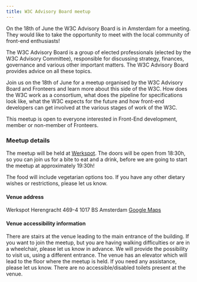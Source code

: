 ```yaml
---
title: W3C Advisory Board meetup
---
```

On the 18th of June the W3C Advisory Board is in Amsterdam for a meeting. They would like to take the opportunity to meet with the local community of front-end enthusiasts!

The W3C Advisory Board is a group of elected professionals (elected by the W3C Advisory Committee), responsible for discussing strategy, finances, governance and various other important matters. The W3C Advisory Board provides advice on all these topics.

Join us on the 18th of June for a meetup organised by the W3C Advisory Board and Fronteers and learn more about this side of the W3C. How does the W3C work as a consortium, what does the pipeline for specifications look like, what the W3C expects for the future and how front-end developers can get involved at the various stages of work of the W3C.

This meetup is open to everyone interested in Front-End development, member or non-member of Fronteers.

### Meetup details

The meetup will be held at [Werkspot](https://www.werkspot.nl/). The doors will be open from 18:30h, so you can join us for a bite to eat and a drink, before we are going to start the meetup at approximately 19:30h!

The food will include vegetarian options too. If you have any other dietary wishes or restrictions, please let us know.

#### Venue address

Werkspot
Herengracht 469-4
1017 BS Amsterdam
[Google Maps](https://goo.gl/maps/oEPoaPiF11aDYVtP6)

#### Venue accessibility information

There are stairs at the venue leading to the main entrance of the building. If you want to join the meetup, but you are having walking difficulties or are in a wheelchair, please let us know in advance. We will provide the possibility to visit us, using a different entrance. The venue has an elevator which will lead to the floor where the meetup is held. If you need any assistance, please let us know. There are no accessible/disabled toilets present at the venue.